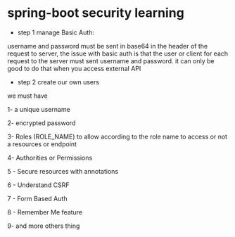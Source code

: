 # spring-boot security learning

- step 1 manage Basic Auth:

username and password must be sent in base64 in the header of the request to server, the issue with
basic auth is that the user or client for each request to the server must sent username and password. it can only be good to do that when you access external API

- step 2 create our own users

we must have 

1- a unique username

2- encrypted password

3- Roles (ROLE_NAME) to allow according to the role name to access or not a resources or endpoint

4- Authorities or Permissions

5 - Secure resources with annotations

6 - Understand CSRF

7 - Form Based Auth

8 - Remember Me feature

9- and more others thing